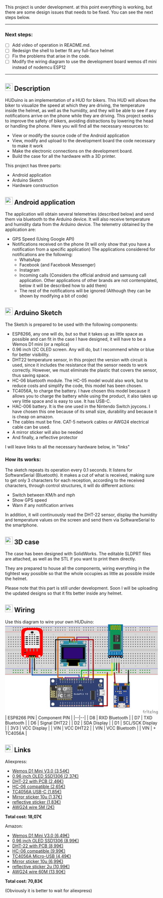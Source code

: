 This project is under development. at this point everything is working, but there are some design issues that needs to be fixed. You can see the next steps below.

------------

### Next steps:
 - [ ] Add video of operation in README.md.
 - [ ] Redesign the shell to better fit any full-face helmet
 - [ ] Fix the problems that arise in the code.
 - [ ] Modify the wiring diagram to use the development board wemos d1 mini instead of nodemcu ESP12

------------

## <img src="https://i.ibb.co/QNzSJy4/1024-copia.png" data-canonical-src="https://i.ibb.co/QNzSJy4/1024-copia.png" width="25" height="25" /> Description
HUDuino is an implementation of a HUD for bikers. This HUD will allows the biker to visualize the speed at which they are driving, the temperature inside the helmet, as well as the humidity, and they will be able to see if any notifications arrive on the phone while they are driving. 
This project seeks to improve the safety of bikers, avoiding distractions by lowering the head or handling the phone. 
Here you will find all the necessary resources to: 
 
 - View or modify the source code of the Android application
  - View, modify and upload to the development board the code necessary to make it work 
  - Make the electronic connections on the development board. 
  - Build the case for all the hardware with a 3D printer.

This project has three parts:
 - Android application
 - Arduino Sketch
 - Hardware construction



## <img src="https://upload.wikimedia.org/wikipedia/commons/thumb/f/fc/Android_logo_%282014-2019%29.png/600px-Android_logo_%282014-2019%29.png" data-canonical-src="https://upload.wikimedia.org/wikipedia/commons/thumb/f/fc/Android_logo_%282014-2019%29.png/600px-Android_logo_%282014-2019%29.png" width="25" height="25" /> Android application 
The application will obtain several telemetries (described below) and send them via bluetooth to the Arduino device. It will also receive temperature and humidity data from the Arduino device.
The telemetry obtained by the application are:
- GPS Speed (Using Google API)
- Notifications received on the phone (It will only show that you have a notification from a specific application) The applications considered for notifications are the following:
   - WhatsApp
   - Facebook (and Facebook Messenger)
   - Instagram
   - Incoming calls (Considers the official android and samsung call application. Other applications of other brands are not contemplated, below it will be described how to add them)
   - The rest of the notifications will be ignored (Although they can be shown by modifying a bit of code)

## <img src="https://www.nicepng.com/png/detail/207-2079566_arduino-1-logo-png-transparent-arduino-logo-png.png" data-canonical-src="https://www.nicepng.com/png/detail/207-2079566_arduino-1-logo-png-transparent-arduino-logo-png.png" width="25" height="25" /> Arduino Sketch

The Sketch is prepared to be used with the following components:
- ESP8266, any one will do, but so that it takes up as little space as possible and can fit in the case I have designed, it will have to be a Wemos D1 mini (or a replica)
- 0.96 inch I2C OLED screen. Any will do, but I recommend white or blue for better visibility.
- DHT22 temperature sensor, in this project the version with circuit is used, since it includes the resistance that the sensor needs to work correctly. However, we must eliminate the plastic that covers the sensor, thus saving space.
- HC-06 bluetooth module. The HC-05 model would also work, but to reduce costs and simplify the code, this model has been chosen.
- TC4056A, to charge the battery. I have chosen this model because it allows you to charge the battery while using the product, it also takes up very little space and is easy to use. It has USB-C.
- HAC-006 battery. It is the one used in the Nintendo Switch joycons. I have chosen this one because of its small size, durability and because it is cheap on amazon.
- The cables must be fine. CAT-5 network cables or AWG24 electrical cable can be used.
- A mirror sticker will also be needed
- And finally, a reflective protector

I will leave links to all the necessary hardware below, in "links"
### How its works:
The sketch repeats its operation every 0.1 seconds. It listens for SoftwareSerial (Bluetooth). It makes a cut of what is received, making sure to get only 3 characters for each reception, according to the received characters, through control structures, it will do different actions:
- Switch between KM/h and mph
- Show GPS speed
- Warn if any notification arrives

In addition, it will continuously read the DHT-22 sensor, display the humidity and temperature values on the screen and send them via SoftwareSerial to the smartphone.

 ## <img src="https://www.freepnglogos.com/uploads/wrench/wrench-logo-png-gear-hard-repair-fix--0.png" data-canonical-src="https://www.freepnglogos.com/uploads/wrench/wrench-logo-png-gear-hard-repair-fix--0.png" width="25" height="25" /> 3D case
 The case has been designed with SolidWorks. The editable SLDPRT files are attached, as well as the STL if you want to print them directly.

They are prepared to house all the components, wiring everything in the tightest way possible so that the whole occupies as little as possible inside the helmet.

Please note that this part is still under development. Soon I will be uploading the updated designs so that it fits better inside any helmet.
 ## <img src="https://w7.pngwing.com/pngs/948/752/png-transparent-power-cord-electrical-cable-electrical-wires-cable-others-miscellaneous-text-electrical-wires-cable-thumbnail.png" data-canonical-src="https://w7.pngwing.com/pngs/948/752/png-transparent-power-cord-electrical-cable-electrical-wires-cable-others-miscellaneous-text-electrical-wires-cable-thumbnail.png" width="25" height="25" /> Wiring
 Use this diagram to wire your own HUDuino:
 ![enter image description here](https://raw.githubusercontent.com/weto91/HUDuino2/master/RESOURCES/DOC/ProtoBoard_connections.png)
| ESP8266 PIN | Component PIN  |
|--|--|
| D8 | RXD Bluetooth |
| D7 | TXD Bluetooth |
| D6 | Signal DHT22 |
| D2 | SDA Display |
| D1 | SCL/SCK Display |
| 3V3 | VCC Display |
| VIN | VCC DHT22 |
| VIN | VCC Bluetooth |
| VIN | + TC4056A |

 ## <img src="https://w7.pngwing.com/pngs/789/777/png-transparent-computer-icons-tinyurl-hyperlink-symbol-url-shortening-chain-miscellaneous-text-technic.png" data-canonical-src="https://w7.pngwing.com/pngs/789/777/png-transparent-computer-icons-tinyurl-hyperlink-symbol-url-shortening-chain-miscellaneous-text-technic.png" width="25" height="25" /> Links

Aliexpress:
- [Wemos D1 Mini V3.0 (3,54€)](https://es.aliexpress.com/item/1005001621784437.html?spm=a2g0o.productlist.0.0.7ca3470fL3Tjxw&algo_pvid=67611696-1d3b-4081-b543-5a0c33e4cd6a&algo_exp_id=67611696-1d3b-4081-b543-5a0c33e4cd6a-0&pdp_ext_f=%7B%22sku_id%22:%2212000016846399621%22%7D&pdp_npi=2@dis!EUR!2.39!1.98!!!1.41!!@2100bb4916682736658158617e1742!12000016846399621!sea&curPageLogUid=pXBOqu7UFDyW)
- [0,96 inch OLED SSD1306 (2,37€)](https://es.aliexpress.com/item/4001028369082.html?spm=a2g0o.productlist.0.0.76581d87iZrQez&algo_pvid=ad3f0086-4147-43a5-90a4-a13214d53591&algo_exp_id=ad3f0086-4147-43a5-90a4-a13214d53591-6&pdp_ext_f=%7B%22sku_id%22:%2210000013573591133%22%7D&pdp_npi=2@dis!EUR!2.05!1.62!!!0.75!!@2100bde316682737848228485e1652!10000013573591133!sea&curPageLogUid=7cHKZu6GKCVn)
- [DHT-22 with PCB (2,46€)](https://es.aliexpress.com/item/33037061522.html?spm=a2g0o.productlist.0.0.2cdc8361tW3RSp&algo_pvid=5b1ef29f-1949-4dbf-be44-6ad1cb44c291&algo_exp_id=5b1ef29f-1949-4dbf-be44-6ad1cb44c291-2&pdp_ext_f=%7B%22sku_id%22:%2267335069429%22%7D&pdp_npi=2@dis!EUR!1.87!1.83!!!0.63!!@0b0a119a16682744707767295ec691!67335069429!sea&curPageLogUid=OeRahkAPFQUo)
- [HC-06 compatible (2,65€)](https://es.aliexpress.com/item/1005004472598061.html?spm=a2g0o.productlist.0.0.73b97c9eXn1oZu&algo_pvid=d0a2c52c-a08c-4e6d-a672-78f453b721e0&algo_exp_id=d0a2c52c-a08c-4e6d-a672-78f453b721e0-3&pdp_ext_f=%7B%22sku_id%22:%2212000029285661878%22%7D&pdp_npi=2@dis!EUR!2.59!2.31!!!!!@0b0a182b16682745338526291ee8f7!12000029285661878!sea&curPageLogUid=Cy27QXzzQIzX)
- [TC4056A USB-C (1,85€)](https://es.aliexpress.com/item/1005002925698704.html?spm=a2g0o.productlist.0.0.b1ba258fuYD9ns&algo_pvid=998b2c49-4ff3-4040-b3a1-368deb075bb5&algo_exp_id=998b2c49-4ff3-4040-b3a1-368deb075bb5-0&pdp_ext_f=%7B%22sku_id%22:%2212000027422694098%22%7D&pdp_npi=2@dis!EUR!3.89!2.72!!!2.03!!@2100bdf016682746114102885eb72d!12000027422694098!sea&curPageLogUid=dz225q3W1imp)
- [Mirror sticker 10u (1,37€)](https://es.aliexpress.com/item/1005004340986514.html?spm=a2g0o.productlist.0.0.47c216585laSrf&algo_pvid=62572371-607a-4a63-b486-daa148fc7792&algo_exp_id=62572371-607a-4a63-b486-daa148fc7792-11&pdp_ext_f=%7B%22sku_id%22:%2212000028823906125%22%7D&pdp_npi=2@dis!EUR!6.97!4.18!!!!!@2100bdd816682746720324656ef3f0!12000028823906125!sea&curPageLogUid=AUlcvPsPnDZH)
- [reflective sticker (1,83€)](https://es.aliexpress.com/item/1005002937614641.html?spm=a2g0o.productlist.0.0.6e994883wuTLj9&algo_pvid=d99f8360-8d0c-4a7d-a1bf-903c82f83427&algo_exp_id=d99f8360-8d0c-4a7d-a1bf-903c82f83427-0&pdp_ext_f=%7B%22sku_id%22:%2212000022875656100%22%7D&pdp_npi=2@dis!EUR!3.48!2.27!!!!!@2100bdf116682748125408182e2a79!12000022875656100!sea&curPageLogUid=BnKT2eEYIGgk)
- [AWG24 wire 5M (2€)](https://es.aliexpress.com/item/1005003164183920.html?spm=a2g0o.productlist.0.0.36c67d54R4NPIo&algo_pvid=814afe25-46a6-4b76-b57b-6f4c5cf1b04f&algo_exp_id=814afe25-46a6-4b76-b57b-6f4c5cf1b04f-2&pdp_ext_f=%7B%22sku_id%22:%2212000024441742097%22%7D&pdp_npi=2@dis!EUR!2.0!2.0!!!!!@2100bdd716682748775365983e40be!12000024441742097!sea&curPageLogUid=kwE3AlWTJXoE)


**Total cost: 18,07€**

Amazon:
- [Wemos D1 Mini V3.0 (6,49€)](https://www.amazon.es/AZDelivery-D1-Mini-desarrollo-compatible/dp/B01N9RXGHY/ref=sr_1_3?__mk_es_ES=%C3%85M%C3%85%C5%BD%C3%95%C3%91&crid=3BPH1G4K9ABE9&keywords=wemos%2bd1%2bmini&qid=1668275549&qu=eyJxc2MiOiIzLjgyIiwicXNhIjoiMi44NiIsInFzcCI6IjIuNjEifQ==&refinements=p_76:831314031&rnid=831276031&rps=1&sprefix=wemos%2bd1%2bmini,aps,95&sr=8-3&th=1)
- [0,96 inch OLED SSD1306 (8,99€)](https://www.amazon.es/dp/B01L9GC470/ref=twister_B082M8VWLT?_encoding=UTF8&psc=1)
- [DHT-22 with PCB (8,99€)](https://www.amazon.es/temperatura-humedad-Arduino-Raspberry-AZDelivery/dp/B078SVZB1X/ref=sr_1_5?__mk_es_ES=%C3%85M%C3%85%C5%BD%C3%95%C3%91&crid=1ZLTSD2LY2RP6&keywords=dht22&qid=1668275685&qu=eyJxc2MiOiI0LjY1IiwicXNhIjoiMy45MiIsInFzcCI6IjMuNTEifQ==&sprefix=dht22,aps,107&sr=8-5)
- [HC-06 compatible (9,99€)](https://www.amazon.es/dp/B0722MD4FY/ref=twister_B082KJ7KD5?_encoding=UTF8&psc=1)
- [TC4056A Micro-USB (4,49€)](https://www.amazon.es/AZDelivery-TP4056-Micro-Laderegler-Lithium/dp/B089QJZ3QP/ref=sr_1_16?keywords=TC4056A&qid=1668275859&qu=eyJxc2MiOiIwLjAwIiwicXNhIjoiMC4wMCIsInFzcCI6IjAuMDAifQ==&sr=8-16&th=1)
- [Mirror sticker 10u (6,99€)](https://www.amazon.es/gp/product/B09B7799BC/ref=ppx_yo_dt_b_asin_title_o03_s00?ie=UTF8&psc=1)
- [reflective sticker 2u (10,99€)](https://www.amazon.es/Hud-Pel%C3%ADcula-reflectante-parabrisas-unidades/dp/B09TK36C1N/ref=sr_1_5?keywords=pelicula%20reflectante%20parabrisas&qid=1668275997&refinements=p_76:831314031&rnid=831276031&rps=1&sr=8-5)
- [AWG24 wire 60M (13,90€)](https://www.amazon.es/Velleman-MOWM-60m-Cable-se%C3%B1al/dp/B001IRVDV4/ref=sr_1_1?keywords=awg24&qid=1668276118&qu=eyJxc2MiOiIzLjI3IiwicXNhIjoiMS4wMCIsInFzcCI6IjAuMDAifQ==&refinements=p_76:831314031&rnid=831276031&rps=1&sr=8-1)


**Total cost: 70,83€**

(Obviously it is better to wait for aliexpress)
